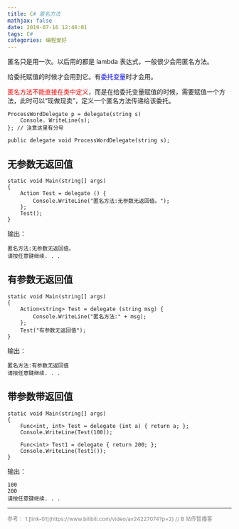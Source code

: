 ```yaml
---
title: C# 匿名方法
mathjax: false
date: 2019-07-16 12:46:01
tags: C# 
categories: 编程爱好
---
```


匿名只是用一次。以后用的都是 lambda 表达式，一般很少会用匿名方法。

给委托赋值的时候才会用到它。有<span style="color:blue">委托变量</span>时才会用。

<span style="color:red">匿名方法不能直接在类中定义</span>，而是在给委托变量赋值的时候，需要赋值一个方法，此时可以“现做现卖”，定义一个匿名方法传递给该委托。

<!--more-->

```Csharp
ProcessWordDelegate p = delegate(string s)
    Console. WriteLine(s);
}; // 注意这里有分号

public delegate void ProcessWordDelegate(string s);
```

## 无参数无返回值

```Csharp
static void Main(string[] args)
{
    Action Test = delegate () {
        Console.WriteLine("匿名方法:无参数无返回值。");
    };
    Test();
}
```
输出：
```
匿名方法:无参数无返回值。
请按任意键继续. . .
```

## 有参数无返回值

```Csharp
static void Main(string[] args)
{
    Action<string> Test = delegate (string msg) {
        Console.WriteLine("匿名方法:" + msg);
    };
    Test("有参数无返回值");
}
```

输出：

```
匿名方法:有参数无返回值
请按任意键继续. . .
```

## 带参数带返回值

```Csharp
static void Main(string[] args)
{
    Func<int, int> Test = delegate (int a) { return a; };
    Console.WriteLine(Test(100));

    Func<int> Test1 = delegate { return 200; };
    Console.WriteLine(Test1());
}
```
输出：

```
100
200
请按任意键继续. . .
```

<hr/>
<span style="color:gray;font-size:12px">
参考：
1.[link-01](https://www.bilibili.com/video/av24227074?p=2) // B 站传智播客
</span>

